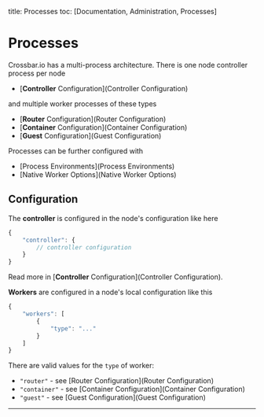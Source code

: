 title: Processes
toc: [Documentation, Administration, Processes]

# Processes

Crossbar.io has a multi-process architecture. There is one node controller process per node

* [**Controller** Configuration](Controller Configuration)

and multiple worker processes of these types

* [**Router** Configuration](Router Configuration)
* [**Container** Configuration](Container Configuration)
* [**Guest** Configuration](Guest Configuration)

Processes can be further configured with

* [Process Environments](Process Environments)
* [Native Worker Options](Native Worker Options)

## Configuration

The **controller** is configured in the node's configuration like here

```javascript
{
    "controller": {
        // controller configuration
    }
}
```

Read more in [**Controller** Configuration](Controller Configuration).

**Workers** are configured in a node's local configuration like this

```javascript
{
    "workers": [
        {
            "type": "..."
        }
    ]
}
```

There are valid values for the `type` of worker:

* `"router"` - see [Router Configuration](Router Configuration)
* `"container"` - see [Container Configuration](Container Configuration)
* `"guest"` - see [Guest Configuration](Guest Configuration)

---
